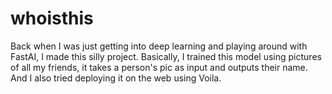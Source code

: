 # whoisthis

Back when I was just getting into deep learning and playing around with FastAI, I made this silly project. Basically, I trained this model using pictures of all my friends, it takes a person's pic as input and outputs their name. And I also tried deploying it on the web using Voila.

